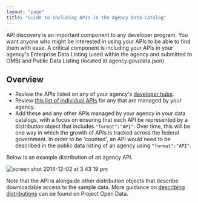 ```yaml
---
layout: "page"
title: "Guide to Including APIs in the Agency Data Catalog"
---
```


API discovery is an important component to any developer program.  You want anyone who might be interested in using your APIs to be able to find them with ease.  A critical component is including your APIs in your agency's Enterprise Data Listing (used within the agency and submitted to OMB) and Public Data Listing (located at agency.gov/data.json) 

## Overview

* Review the APIs listed on any of your agency's [developer hubs](http://18f.github.io/API-All-the-X/pages/developer_hubs).  
* Review [this list of individual APIs](http://18f.github.io/API-All-the-X/pages/individual_apis) for any that are managed by your agency.  
* Add these and any other APIs managed by your agency in your data catalogs, with a focus on ensuring that each API be represented by a distribution object that includes `"format":"API"`.  Over time, this will be one way in which the growth of APIs is tracked across the federal government.  In order to be 'counted', an API would need to be described in the public data listing of an agency using `"format":"API"`.  

Below is an example distribution of an agency API.  

![screen shot 2014-12-02 at 3 43 19 pm](https://cloud.githubusercontent.com/assets/633088/5270545/fc4cda6a-7a39-11e4-909f-4708a255e928.png)

Note that the API is alongside other distribution objects that describe downloadable access to the sample data.  More guidance on [describing distributions](https://project-open-data.cio.gov/v1.1/schema/#distribution) can be found on Project Open Data.  
